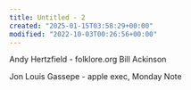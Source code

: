 ```yaml
---
title: Untitled - 2
created: "2025-01-15T03:58:29+00:00"
modified: "2022-10-03T00:26:56+00:00"
---
```

Andy Hertzfield - folklore.org
Bill Ackinson

Jon Louis Gassepe - apple exec, Monday Note

